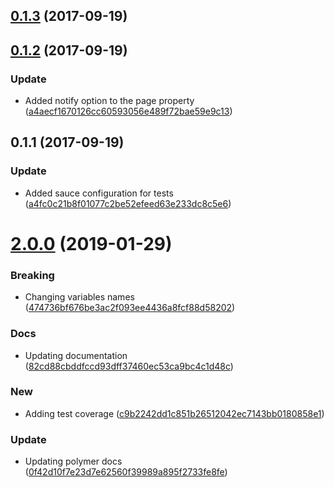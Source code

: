 <a name="0.1.3"></a>
## [0.1.3](https://github.com/advanced-rest-client/arc-request-settings-panel/compare/0.1.2...0.1.3) (2017-09-19)




<a name="0.1.2"></a>
## [0.1.2](https://github.com/advanced-rest-client/arc-request-settings-panel/compare/0.1.1...0.1.2) (2017-09-19)


### Update

* Added notify option to the page property ([a4aecf1670126cc60593056e489f72bae59e9c13](https://github.com/advanced-rest-client/arc-request-settings-panel/commit/a4aecf1670126cc60593056e489f72bae59e9c13))



<a name="0.1.1"></a>
## 0.1.1 (2017-09-19)


### Update

* Added sauce configuration for tests ([a4fc0c21b8f01077c2be52efeed63e233dc8c5e6](https://github.com/advanced-rest-client/arc-request-settings-panel/commit/a4fc0c21b8f01077c2be52efeed63e233dc8c5e6))



# [2.0.0](https://github.com/advanced-rest-client/arc-request-settings-panel/compare/0.1.2...2.0.0) (2019-01-29)


### Breaking

* Changing variables names ([474736bf676be3ac2f093ee4436a8fcf88d58202](https://github.com/advanced-rest-client/arc-request-settings-panel/commit/474736bf676be3ac2f093ee4436a8fcf88d58202))

### Docs

* Updating documentation ([82cd88cbddfccd93dff37460ec53ca9bc4c1d48c](https://github.com/advanced-rest-client/arc-request-settings-panel/commit/82cd88cbddfccd93dff37460ec53ca9bc4c1d48c))

### New

* Adding test coverage ([c9b2242dd1c851b26512042ec7143bb0180858e1](https://github.com/advanced-rest-client/arc-request-settings-panel/commit/c9b2242dd1c851b26512042ec7143bb0180858e1))

### Update

* Updating polymer docs ([0f42d10f7e23d7e62560f39989a895f2733fe8fe](https://github.com/advanced-rest-client/arc-request-settings-panel/commit/0f42d10f7e23d7e62560f39989a895f2733fe8fe))



